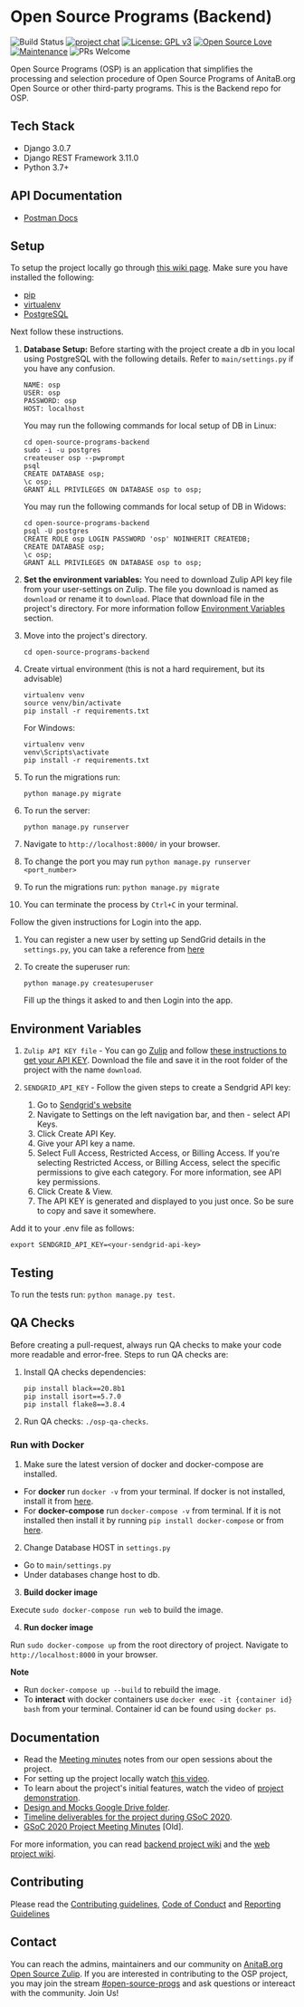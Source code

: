 # Open Source Programs (Backend)

![Build Status](https://github.com/anitab-org/open-source-programs-backend/workflows/Tests%20Build/badge.svg)
[![project chat](https://img.shields.io/badge/zulip-join_chat-brightgreen.svg)](https://anitab-org.zulipchat.com/#narrow/stream/237907-open-source-progs)
[![License: GPL v3](https://img.shields.io/badge/License-GPL%20v3-blue.svg)](http://www.gnu.org/licenses/gpl-3.0)
[![Open Source Love](https://badges.frapsoft.com/os/v3/open-source.svg?v=103)](https://github.com/anitab-org/open-source-programs-backend/)
[![Maintenance](https://img.shields.io/badge/Maintained%3F-yes-green.svg)](https://github.com/anitab-org/open-source-programs-backend)
![PRs Welcome](https://img.shields.io/badge/PRs-welcome-brightgreen.svg?style=flat-square)

Open Source Programs (OSP) is an application that simplifies the processing and selection procedure of Open Source Programs of AnitaB.org Open Source or other third-party programs. This is the Backend repo for OSP.

## Tech Stack
- Django 3.0.7
- Django REST Framework 3.11.0
- Python 3.7+

## API Documentation
- [Postman Docs](https://documenter.getpostman.com/view/11324046/Szzoaw1q?version=latest)

## Setup 
To setup the project locally go through [this wiki page](https://github.com/anitab-org/open-source-programs-web/wiki/Fork,-Clone,-Remote-and-Pull-Request).
Make sure you have installed the following:
* [pip](https://pip.pypa.io/en/stable/installing/)
* [virtualenv](https://pypi.org/project/virtualenv/)
* [PostgreSQL](https://www.postgresql.org/docs/9.5/install-procedure.html)

Next follow these instructions.

1. **Database Setup:** Before starting with the project create a db in you local using PostgreSQL with the following details. Refer to `main/settings.py` if you have any confusion.

    ```
    NAME: osp
    USER: osp
    PASSWORD: osp
    HOST: localhost
    ``` 
    You may run the following commands for local setup of DB in Linux:

    ```
    cd open-source-programs-backend
    sudo -i -u postgres
    createuser osp --pwprompt
    psql
    CREATE DATABASE osp;
    \c osp;
    GRANT ALL PRIVILEGES ON DATABASE osp to osp;
    ```
    You may run the following commands for local setup of DB in Widows:

    ```
    cd open-source-programs-backend
    psql -U postgres
    CREATE ROLE osp LOGIN PASSWORD 'osp' NOINHERIT CREATEDB;
    CREATE DATABASE osp;
    \c osp;
    GRANT ALL PRIVILEGES ON DATABASE osp to osp;
    ```
2. **Set the environment variables:** You need to download Zulip API key file from your user-settings on Zulip. The file you download is named as `download` or rename it to `download`. Place that download file in the project's directory. For more information follow [Environment Variables](#Environment-Variables) section.

3. Move into the project's directory.

    ```
    cd open-source-programs-backend
    ```
4. Create virtual environment (this is not a hard requirement, but its advisable)
    ```
    virtualenv venv
    source venv/bin/activate
    pip install -r requirements.txt
    ```
    For Windows:
    ```
    virtualenv venv
    venv\Scripts\activate
    pip install -r requirements.txt
    ```
5. To run the migrations run: 
   ```
   python manage.py migrate
   ```
6. To run the server:
    ```
    python manage.py runserver
    ```
7. Navigate to `http://localhost:8000/` in your browser.
8. To change the port you may run `python manage.py runserver <port_number>`
9. To run the migrations run: `python manage.py migrate`
10. You can terminate the process by `Ctrl+C` in your terminal.

Follow the given instructions for Login into the app.

1. You can register a new user by setting up SendGrid details in the `settings.py`, you can take a reference from [here](https://sendgrid.com/docs/for-developers/sending-email/integrating-with-the-smtp-api/)

2. To create the superuser run:
   ```
   python manage.py createsuperuser
   ````
   Fill up the things it asked to and then Login into the app.

## Environment Variables

1. `Zulip API KEY file` - You can go [Zulip](https://anitab-org.zulipchat.com) and follow [these instructions to get your API KEY](https://zulip.com/api/api-keys#get-your-api-key). Download the file and save it in the root folder of the project with the name `download`.

2. `SENDGRID_API_KEY` - Follow the given steps to create a Sendgrid API key:

	1. Go to [Sendgrid's website](https://app.sendgrid.com/guide)
	2. Navigate to Settings on the left navigation bar, and then - select API Keys.
	3. Click Create API Key.
	4. Give your API key a name.
	5. Select Full Access, Restricted Access, or Billing Access. If you're selecting Restricted Access, or Billing Access, select the specific permissions to give each category. For more information, see API key permissions.
	6. Click Create & View.
	7. The API KEY is generated and displayed to you just once. So be sure to copy and save it somewhere.

Add it to your .env file as follows:
```
export SENDGRID_API_KEY=<your-sendgrid-api-key>
```

## Testing

To run the tests run: `python manage.py test`.

## QA Checks

Before creating a pull-request, always run QA checks to make your code more readable and error-free. Steps to run QA checks are:
1. Install QA checks dependencies:
    ```
    pip install black==20.8b1
    pip install isort==5.7.0
    pip install flake8==3.8.4
    ```
2. Run QA checks: `./osp-qa-checks`.

### Run with Docker

1. Make sure the latest version of docker and docker-compose are installed.

- For **docker** run ``docker -v`` from your terminal. If docker is not installed, install it from [here](https://docs.docker.com/engine/install/).
- For **docker-compose** run ``docker-compose -v`` from terminal. If it is not installed then install it by running ``pip install docker-compose`` or from [here](https://docs.docker.com/compose/install/).

2. Change Database HOST in ``settings.py``

- Go to ``main/settings.py``
- Under databases change host to db.

3. **Build docker image**

Execute ``sudo docker-compose run web`` to build the image.

4. **Run docker image**

Run ``sudo docker-compose up`` from the root directory of project. Navigate to `http://localhost:8000` in your browser.

**Note** 
- Run `docker-compose up --build` to rebuild the image.
- To **interact** with docker containers use ``docker exec -it {container id} bash`` from your terminal. Container id can be found using ``docker ps``.

## Documentation

- Read the [Meeting minutes](https://docs.google.com/document/d/1JSyAr9bO4hJJxFvThvn_LVjW0KcEspXpzvWULRC_xJE/edit) notes from our open sessions about the project.
- For setting up the project locally watch [this video](https://youtu.be/_b2RQGbYN9w).
- To learn about the project's initial features, watch the video of [project demonstration](https://youtu.be/3A746GppZ0Y).
- [Design and Mocks Google Drive folder](https://drive.google.com/drive/folders/1MybSH3f8peXGUSRxhDydDtoAi8WJL1th).
- [Timeline deliverables for the project during GSoC 2020](https://docs.google.com/document/d/1xl9F5kMZrKo4mNhnP0SKpk7WkQc8PLca1ym7EZMpjSc/edit).
- [GSoC 2020 Project Meeting Minutes](https://docs.google.com/document/d/1YF13IbBrU1ln4ZF1fOpgb-xGRgIF6tZLSjIBQgDmN7k/edit) [Old].

For more information, you can read [backend project wiki](https://github.com/anitab-org/open-source-programs-backend/wiki) and the [web project wiki](https://github.com/anitab-org/open-source-programs-web/wiki).

## Contributing
Please read the [Contributing guidelines](.github/CONTRIBUTING.md), [Code of Conduct](CODE_OF_CONDUCT.md) and [Reporting Guidelines](REPORTING_GUIDELINES.md)

## Contact
You can reach the admins, maintainers and our community on [AnitaB.org Open Source Zulip](https://anitab-org.zulipchat.com/). If you are interested in contributing to the OSP project, you may join the stream [#open-source-progs](https://anitab-org.zulipchat.com/#narrow/stream/237907-open-source-progs) and ask questions or intereact with the community. Join Us!
